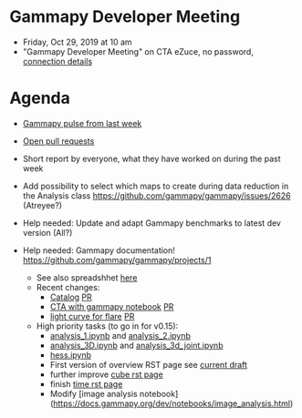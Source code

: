 # Gammapy Developer Meeting

* Friday, Oct 29, 2019 at 10 am
* "Gammapy Developer Meeting" on CTA eZuce, no password, [connection details](../ezuce.txt)

# Agenda

* [Gammapy pulse from last week](https://github.com/gammapy/gammapy/pulse)
* [Open pull requests](https://github.com/gammapy/gammapy/pulls)
* Short report by everyone, what they have worked on during the past week 

* Add possibility to select which maps to create during data reduction in the Analysis class  https://github.com/gammapy/gammapy/issues/2626 (Atreyee?)
* Help needed: Update and adapt Gammapy benchmarks to latest dev version (All?)
* Help needed: Gammapy documentation!  https://github.com/gammapy/gammapy/projects/1
  * See also spreadshhet [here](https://docs.google.com/spreadsheets/d/1JKy4HXtdaE__OGz6zyBcR_cS0swrIx6kFn8p_aYwUTM/edit#gid=0)
  * Recent changes:
    * [Catalog](https://docs.gammapy.org/dev/catalog/index.html) [PR](https://github.com/gammapy/gammapy/pull/2615)
    * [CTA with gammapy notebook](https://docs.gammapy.org/dev/notebooks/cta.html) [PR](https://github.com/gammapy/gammapy/pull/2609)
    * [light curve for flare]() [PR](https://github.com/gammapy/gammapy/pull/2594)
  * High priority tasks (to go in for v0.15):
    * [analysis_1.ipynb](https://docs.gammapy.org/dev/notebooks/analysis_1.html) and [analysis_2.ipynb](https://docs.gammapy.org/dev/notebooks/analysis_2.html)
    * [analysis_3D.ipynb](https://docs.gammapy.org/dev/notebooks/analysis_3d.html) and [analysis_3d_joint.ipynb](https://docs.gammapy.org/dev/notebooks/analysis_3d_joint.html)
    * [hess.ipynb](https://docs.gammapy.org/dev/notebooks/hess.html)
    * First version of overview RST page see [current draft](https://github.com/gammapy/gammapy/blob/7738a4c5b39174aee6c5cffd706dff6f4a250697/docs/overview.rst)
    * further improve [cube rst page](https://docs.gammapy.org/dev/cube/index.html)
    * finish [time rst page](https://docs.gammapy.org/dev/time/index.html)
    * Modify [image analysis notebook] (https://docs.gammapy.org/dev/notebooks/image_analysis.html)
